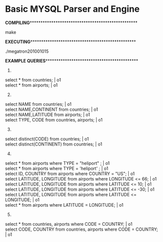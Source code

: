 Basic MYSQL Parser and Engine
=============================


**********COMPILING************************************************************

make

**********EXECUTING***********************************************************

./megatron201001015 <schema file name>

**********EXAMPLE QUERIES*****************************************************

1.  
select * from countries; | o1  
select * from airports; | o1  

2.  
select NAME           from countries;           | o1  
select NAME,CONTINENT from countries;           | o1  
select NAME,LATITUDE  from airports;            | o1  
select TYPE, CODE     from countries, airports; | o1  

3.  
select distinct(CODE)      from countries; | o1  
select distinct(CONTINENT) from countries; | o1  

4.  
select *                   from airports where TYPE = "heliport" ;    | o1  
select *                   from airports where TYPE = 'heliport' ;    | o1  
select ID, COUNTRY         from airports where COUNTRY = "US";        | o1  
select LATITUDE, LONGITUDE from airports where LONGITUDE <= 66;       | o1  
select LATITUDE, LONGITUDE from airports where LATITUDE <= 10;        | o1  
select LATITUDE, LONGITUDE from airports where LATITUDE <= -30;       | o1  
select LATITUDE, LONGITUDE from airports where LATITUDE <= LONGITUDE; | o1  
select *                   from airports where LATITUDE = LONGITUDE;  | o1  

5.  
select *            from countries, airports where CODE = COUNTRY; | o1  
select CODE, COUNTRY from countries, airports where CODE = COUNTRY; | o1  
